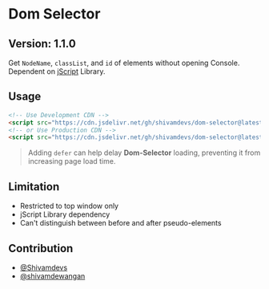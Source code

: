 # Dom Selector

## Version: 1.1.0

Get `NodeName`, `classList`, and `id` of elements without opening Console.
Dependent on [jScript](https://github.com/shivamdevs/jScript) Library.

## Usage

```html
<!-- Use Development CDN -->
<script src="https://cdn.jsdelivr.net/gh/shivamdevs/dom-selector@latest/selector.js" defer></script>
<!-- or Use Production CDN -->
<script src="https://cdn.jsdelivr.net/gh/shivamdevs/dom-selector@latest/selector.min.js" defer></script>
```

> Adding `defer` can help delay **Dom-Selector** loading, preventing it from increasing page load time.

## Limitation

* Restricted to top window only
* jScript Library dependency
* Can't distinguish between before and after pseudo-elements

## Contribution

* [@Shivamdevs](https://github.com/shivamdevs)
* [@shivamdewangan](https://github.com/shivamdewangan)
